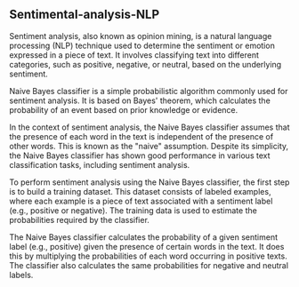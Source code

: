 ## Sentimental-analysis-NLP


Sentiment analysis, also known as opinion mining, is a natural language processing (NLP) technique used to determine the sentiment or emotion expressed in a piece of text. It involves classifying text into different categories, such as positive, negative, or neutral, based on the underlying sentiment.

Naive Bayes classifier is a simple probabilistic algorithm commonly used for sentiment analysis. It is based on Bayes' theorem, which calculates the probability of an event based on prior knowledge or evidence.

In the context of sentiment analysis, the Naive Bayes classifier assumes that the presence of each word in the text is independent of the presence of other words. This is known as the "naive" assumption. Despite its simplicity, the Naive Bayes classifier has shown good performance in various text classification tasks, including sentiment analysis.

To perform sentiment analysis using the Naive Bayes classifier, the first step is to build a training dataset. This dataset consists of labeled examples, where each example is a piece of text associated with a sentiment label (e.g., positive or negative). The training data is used to estimate the probabilities required by the classifier.

The Naive Bayes classifier calculates the probability of a given sentiment label (e.g., positive) given the presence of certain words in the text. It does this by multiplying the probabilities of each word occurring in positive texts. The classifier also calculates the same probabilities for negative and neutral labels.
